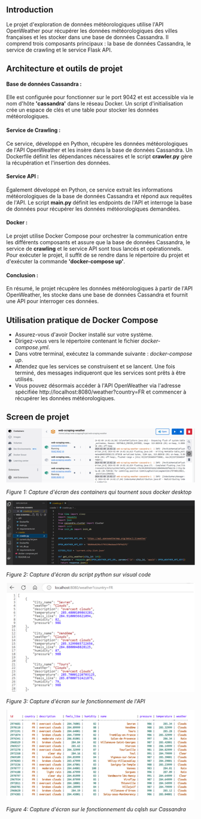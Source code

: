 
 ## Introduction 
Le projet d'exploration de données météorologiques utilise l'API OpenWeather pour récupérer les données météorologiques des villes françaises et les stocker dans une base de données Cassandra. Il comprend trois composants principaux : la base de données Cassandra, le service de crawling et le service Flask API.



## Architecture et outils de projet 

#### Base de données Cassandra : 
Elle est configurée pour fonctionner sur le port 9042 et est accessible via le nom d'hôte **'cassandra'** dans le réseau Docker. Un script d'initialisation crée un espace de clés et une table pour stocker les données météorologiques.

#### Service de Crawling : 
Ce service, développé en Python, récupère les données météorologiques de l'API OpenWeather et les insère dans la base de données Cassandra. Un Dockerfile définit les dépendances nécessaires et le script **crawler.py** gère la récupération et l'insertion des données.

#### Service API : 
Également développé en Python, ce service extrait les informations météorologiques de la base de données Cassandra et répond aux requêtes de l'API. Le script **main.py** définit les endpoints de l'API et interroge la base de données pour récupérer les données météorologiques demandées.

#### Docker :
Le projet utilise Docker Compose pour orchestrer la communication entre les différents composants et assure que la base de données Cassandra, le service de **crawling** et le service API sont tous lancés et opérationnels. Pour exécuter le projet, il suffit de se rendre dans le répertoire du projet et d'exécuter la commande **'docker-compose up'**.



#### Conclusion :

En résumé, le projet récupère les données météorologiques à partir de l'API OpenWeather, les stocke dans une base de données Cassandra et fournit une API pour interroger ces données.

## Utilisation pratique de Docker Compose

- Assurez-vous d'avoir Docker installé sur votre système.
- Dirigez-vous vers le répertoire contenant le fichier *docker-compose.yml*.
- Dans votre terminal, exécutez la commande suivante : *docker-compose up*.
- Attendez que les services se construisent et se lancent. Une fois terminé, des messages indiqueront que les services sont prêts à être utilisés.
- Vous pouvez désormais accéder à l'API OpenWeather via l'adresse spécifiée http://localhost:8080/weather?country=FR et commencer à récupérer les données météorologiques.

## Screen de projet 

![image](https://github.com/azohayr/Weather_Project/blob/main/Architecture%20de%20projet.PNG)

*Figure 1: Capture d'écran des containers qui tournent sous docker desktop* 


![image](https://github.com/azohayr/Weather_Project/blob/main/vis_code.PNG)

*Figure 2: Capture d'écran du script python sur visual code*



![image](https://github.com/azohayr/Weather_Project/blob/main/API_exec.PNG)


*Figure 3: Capture d'écran sur le fonctionnement de l'API*




![image](https://github.com/azohayr/Weather_Project/blob/main/Cassandra_exec.PNG)

*Figure 4: Capture d'écran sur le fonctionnement du cqlsh sur Cassandra*



























